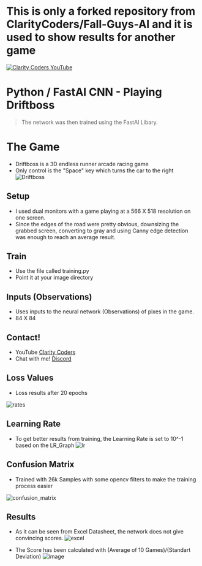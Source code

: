 # This is only a forked repository from ClarityCoders/Fall-Guys-AI and it is used to show results for another game

<a href="https://youtu.be/GS_0ZKzrvk0" target="_blank"><img src="https://i.imgur.com/sG7xxyc.png" title="Clarity Coders YouTube" /></a>
# Python / FastAI CNN - Playing Driftboss
> The network was then trained using the FastAI Libary. 

# The Game
- Driftboss is a 3D endless runner arcade racing game
- Only control is the "Space" key which turns the car to the right
![Driftboss](https://user-images.githubusercontent.com/54573938/132589747-d66137e6-7765-4c7d-a8a9-1de592f59e66.JPG)


## Setup
- I used dual monitors with a game playing at a 566 X 518 resolution on one screen.
- Since the edges of the road were pretty obvious, downsizing the grabbed screen, converting to gray and using Canny edge detection was enough to reach an average result.

## Train
- Use the file called training.py
- Point it at your image directory

## Inputs (Observations)
- Uses inputs to the neural network (Observations) of pixes in the game.
- 84 X 84

## Contact!
- YouTube <a href="https://www.youtube.com/claritycoders" target="_blank">Clarity Coders</a>
- Chat with me! <a href="https://discord.gg/cAWW5qq" target="_blank">Discord</a> 

## Loss Values
- Loss results after 20 epochs

![rates](https://user-images.githubusercontent.com/54573938/132588090-04f81bc1-db07-4cf2-b0c8-82674701b1b4.JPG)

## Learning Rate
- To get better results from training, the Learning Rate is set to 10^-1 based on the LR_Graph
![lr](https://user-images.githubusercontent.com/54573938/132587952-963b3412-5ae3-42e3-94fc-2bafa30e9fe1.JPG)

## Confusion Matrix
- Trained with 26k Samples with some opencv filters to make the training process easier

![confusion_matrix](https://user-images.githubusercontent.com/54573938/132587594-20e7747c-4ab9-4994-863e-00b5beb06e29.JPG)
## Results
- As it can be seen from Excel Datasheet, the network does not give convincing scores.
![excel](https://user-images.githubusercontent.com/54573938/132591690-36f1f8f8-d588-46e2-9399-d16d40c571f6.JPG)

- The Score has been calculated with (Average of 10 Games)/(Standart Deviation)
![image](https://user-images.githubusercontent.com/54573938/132591091-9680fa04-1a48-475d-8cf3-183f8b4e1b9d.png)
